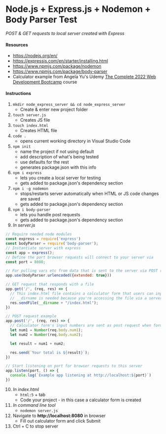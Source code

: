 # Node.js + Express.js + Nodemon + Body Parser Test
*POST & GET requests to local server created with Express*

#### Resources
* https://nodejs.org/en/
* https://expressjs.com/en/starter/installing.html
* https://www.npmjs.com/package/nodemon
* https://www.npmjs.com/package/body-parser
* Calculator example from Angela Yu's Udemy [The Complete 2022 Web Development Bootcamp](https://www.udemy.com/course/the-complete-web-development-bootcamp/) course

#### Instructions

1. `mkdir node_express_server && cd node_express_server`
    * Create & enter new project folder
2. `touch server.js`
    * Creates JS file
3. `touch index.html`
    * Creates HTML file
4. `code .`
    * opens current working directory in Visual Studio Code
5. `npm init`
    * name the project if not using default
    * add description of what's being tested
    * use defaults for the rest
    * generates package.json with this info
6. `npm i express`
    * lets you create a local server for testing
    * gets added to package.json's dependency section
7. `npm i -g nodemon`
    * stops/restarts server automatically when HTML or JS code changes are saved
    * gets added to package.json's dependency section
8. `npm i body-parser`
    * lets you handle post requests
    * gets added to package.json's dependency section
9. *In server.js*

  ```javascript
  // Require needed node modules
  const express = require('express')
  const bodyParser = require('body-parser');
  // Instantiate server with express
  const app = express();
  // Define the port browser requests will connect to your server via
  const port = 8080;

  // For pulling vars etc from data that is sent to the server via POST request (request.body)
  app.use(bodyParser.urlencoded({extended: true})) 

  // GET request that responds with a file
  app.get('/', (req, res) => {
    // This index.html file contains a calculator form that users can input numbers into
    // __dirname is needed because you're accessing the file via a server
    res.sendFile(__dirname + "/index.html");
  })

  // POST request example
  app.post('/', (req, res) => {
    // Calculator form's input numbers are sent as post request when form is filled out
    let num1 = Number(req.body.num1);
    let num2 = Number(req.body.num2);

    let result = num1 + num2;

    res.send(`Your total is ${result}`);
  })

  // Start listening on port for browser requests to this server
  app.listen(port, () => {
    console.log(`Example app listening at http://localhost:${port}`)
  })
  ```

10. *In index.html*
    * `html:5` + tab
    * Code your project - in this case a calculator form is created
11. *In command line tool*
    * `nodemon server.js`
12. Navigate to **http://localhost:8080** in browser
    * Fill out calculator form and click Submit
13. Ctrl + C to stop server
